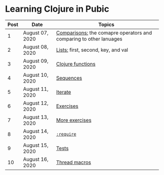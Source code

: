 # Learning Clojure in Pubic


| Post | Date              | Topics                                          |
| ---- | ----------------- | ----------------------------------------------- |
| 1    | August 07, 2020 | [Comparisons:](posts/2020-08-07.md) the comapre operators and comparing to other lanuages  |
| 2    | August 08, 2020 | [Lists:](posts/2020-08-08.md) first, second, key, and val  |
| 3    | August 09, 2020 | [Clojure functions](posts/2020-08-09.md) |
| 4    | August 10, 2020 | [Sequences](posts/2020-08-10.md) |
| 5    | August 11, 2020 | [Iterate](posts/2020-08-11.md) |
| 6    | August 12, 2020 | [Exercises](posts/2020-08-12.md) |
| 7    | August 13, 2020 | [More exercises](posts/2020-08-13.md) |
| 8    | August 14, 2020 | [`:require`](posts/2020-08-14.md) |
| 9    | August 15, 2020 | [Tests](posts/2020-08-15.md) |
| 10   | August 16, 2020 | [Thread macros](posts/2020-08-16.md) |
